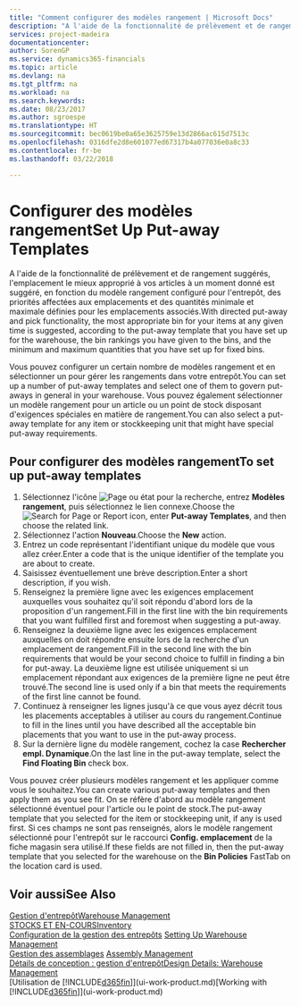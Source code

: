 ```yaml
---
title: "Comment configurer des modèles rangement | Microsoft Docs"
description: "A l'aide de la fonctionnalité de prélèvement et de rangement suggérés, l'emplacement le mieux approprié à vos articles à un moment donné est suggéré, en fonction du modèle rangement configuré pour l'entrepôt, des priorités affectées aux emplacements et des quantités minimale et maximale définies pour les emplacements associés."
services: project-madeira
documentationcenter: 
author: SorenGP
ms.service: dynamics365-financials
ms.topic: article
ms.devlang: na
ms.tgt_pltfrm: na
ms.workload: na
ms.search.keywords: 
ms.date: 08/23/2017
ms.author: sgroespe
ms.translationtype: HT
ms.sourcegitcommit: bec0619be0a65e3625759e13d2866ac615d7513c
ms.openlocfilehash: 0316dfe2d8e601077ed67317b4a077036e0a8c33
ms.contentlocale: fr-be
ms.lasthandoff: 03/22/2018

---
```

# <a name="set-up-put-away-templates"></a><span data-ttu-id="019b7-103">Configurer des modèles rangement</span><span class="sxs-lookup"><span data-stu-id="019b7-103">Set Up Put-away Templates</span></span>
<span data-ttu-id="019b7-104">A l'aide de la fonctionnalité de prélèvement et de rangement suggérés, l'emplacement le mieux approprié à vos articles à un moment donné est suggéré, en fonction du modèle rangement configuré pour l'entrepôt, des priorités affectées aux emplacements et des quantités minimale et maximale définies pour les emplacements associés.</span><span class="sxs-lookup"><span data-stu-id="019b7-104">With directed put-away and pick functionality, the most appropriate bin for your items at any given time is suggested, according to the put-away template that you have set up for the warehouse, the bin rankings you have given to the bins, and the minimum and maximum quantities that you have set up for fixed bins.</span></span>  

<span data-ttu-id="019b7-105">Vous pouvez configurer un certain nombre de modèles rangement et en sélectionner un pour gérer les rangements dans votre entrepôt.</span><span class="sxs-lookup"><span data-stu-id="019b7-105">You can set up a number of put-away templates and select one of them to govern put-aways in general in your warehouse.</span></span> <span data-ttu-id="019b7-106">Vous pouvez également sélectionner un modèle rangement pour un article ou un point de stock disposant d'exigences spéciales en matière de rangement.</span><span class="sxs-lookup"><span data-stu-id="019b7-106">You can also select a put-away template for any item or stockkeeping unit that might have special put-away requirements.</span></span>  

## <a name="to-set-up-put-away-templates"></a><span data-ttu-id="019b7-107">Pour configurer des modèles rangement</span><span class="sxs-lookup"><span data-stu-id="019b7-107">To set up put-away templates</span></span>  
1.  <span data-ttu-id="019b7-108">Sélectionnez l'icône ![Page ou état pour la recherche](media/ui-search/search_small.png "Page ou état pour la recherche"), entrez **Modèles rangement**, puis sélectionnez le lien connexe.</span><span class="sxs-lookup"><span data-stu-id="019b7-108">Choose the ![Search for Page or Report](media/ui-search/search_small.png "Search for Page or Report icon") icon, enter **Put-away Templates**, and then choose the related link.</span></span>  
2.  <span data-ttu-id="019b7-109">Sélectionnez l'action **Nouveau**.</span><span class="sxs-lookup"><span data-stu-id="019b7-109">Choose the **New** action.</span></span>  
3.  <span data-ttu-id="019b7-110">Entrez un code représentant l'identifiant unique du modèle que vous allez créer.</span><span class="sxs-lookup"><span data-stu-id="019b7-110">Enter a code that is the unique identifier of the template you are about to create.</span></span>  
4.  <span data-ttu-id="019b7-111">Saisissez éventuellement une brève description.</span><span class="sxs-lookup"><span data-stu-id="019b7-111">Enter a short description, if you wish.</span></span>  
5.  <span data-ttu-id="019b7-112">Renseignez la première ligne avec les exigences emplacement auxquelles vous souhaitez qu'il soit répondu d'abord lors de la proposition d'un rangement.</span><span class="sxs-lookup"><span data-stu-id="019b7-112">Fill in the first line with the bin requirements that you want fulfilled first and foremost when suggesting a put-away.</span></span>  
6.  <span data-ttu-id="019b7-113">Renseignez la deuxième ligne avec les exigences emplacement auxquelles on doit répondre ensuite lors de la recherche d'un emplacement de rangement.</span><span class="sxs-lookup"><span data-stu-id="019b7-113">Fill in the second line with the bin requirements that would be your second choice to fulfill in finding a bin for put-away.</span></span> <span data-ttu-id="019b7-114">La deuxième ligne est utilisée uniquement si un emplacement répondant aux exigences de la première ligne ne peut être trouvé.</span><span class="sxs-lookup"><span data-stu-id="019b7-114">The second line is used only if a bin that meets the requirements of the first line cannot be found.</span></span>  
7.  <span data-ttu-id="019b7-115">Continuez à renseigner les lignes jusqu'à ce que vous ayez décrit tous les placements acceptables à utiliser au cours du rangement.</span><span class="sxs-lookup"><span data-stu-id="019b7-115">Continue to fill in the lines until you have described all the acceptable bin placements that you want to use in the put-away process.</span></span>  
8.  <span data-ttu-id="019b7-116">Sur la dernière ligne du modèle rangement, cochez la case **Rechercher empl. Dynamique**.</span><span class="sxs-lookup"><span data-stu-id="019b7-116">On the last line in the put-away template, select the **Find Floating Bin** check box.</span></span>  

<span data-ttu-id="019b7-117">Vous pouvez créer plusieurs modèles rangement et les appliquer comme vous le souhaitez.</span><span class="sxs-lookup"><span data-stu-id="019b7-117">You can create various put-away templates and then apply them as you see fit.</span></span> <span data-ttu-id="019b7-118">On se réfère d'abord au modèle rangement sélectionné éventuel pour l'article ou le point de stock.</span><span class="sxs-lookup"><span data-stu-id="019b7-118">The put-away template that you selected for the item or stockkeeping unit, if any is used first.</span></span> <span data-ttu-id="019b7-119">Si ces champs ne sont pas renseignés, alors le modèle rangement sélectionné pour l'entrepôt sur le raccourci **Config. emplacement** de la fiche magasin sera utilisé.</span><span class="sxs-lookup"><span data-stu-id="019b7-119">If these fields are not filled in, then the put-away template that you selected for the warehouse on the **Bin Policies** FastTab on the location card is used.</span></span>  

## <a name="see-also"></a><span data-ttu-id="019b7-120">Voir aussi</span><span class="sxs-lookup"><span data-stu-id="019b7-120">See Also</span></span>  
[<span data-ttu-id="019b7-121">Gestion d'entrepôt</span><span class="sxs-lookup"><span data-stu-id="019b7-121">Warehouse Management</span></span>](warehouse-manage-warehouse.md)  
[<span data-ttu-id="019b7-122">STOCKS ET EN-COURS</span><span class="sxs-lookup"><span data-stu-id="019b7-122">Inventory</span></span>](inventory-manage-inventory.md)  
<span data-ttu-id="019b7-123">[Configuration de la gestion des entrepôts](warehouse-setup-warehouse.md)   </span><span class="sxs-lookup"><span data-stu-id="019b7-123">[Setting Up Warehouse Management](warehouse-setup-warehouse.md)   </span></span>  
<span data-ttu-id="019b7-124">[Gestion des assemblages](assembly-assemble-items.md)  </span><span class="sxs-lookup"><span data-stu-id="019b7-124">[Assembly Management](assembly-assemble-items.md)  </span></span>  
[<span data-ttu-id="019b7-125">Détails de conception : gestion d'entrepôt</span><span class="sxs-lookup"><span data-stu-id="019b7-125">Design Details: Warehouse Management</span></span>](design-details-warehouse-management.md)  
<span data-ttu-id="019b7-126">[Utilisation de [!INCLUDE[d365fin](includes/d365fin_md.md)]](ui-work-product.md)</span><span class="sxs-lookup"><span data-stu-id="019b7-126">[Working with [!INCLUDE[d365fin](includes/d365fin_md.md)]](ui-work-product.md)</span></span>

